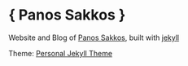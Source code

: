 # { Panos Sakkos }

Website and Blog of [Panos Sakkos](http://panossakkos.github.io), built with [jekyll](jekyllrb.com)

Theme: [Personal Jekyll Theme](https://github.com/PanosSakkos/personal-jekyll-theme)